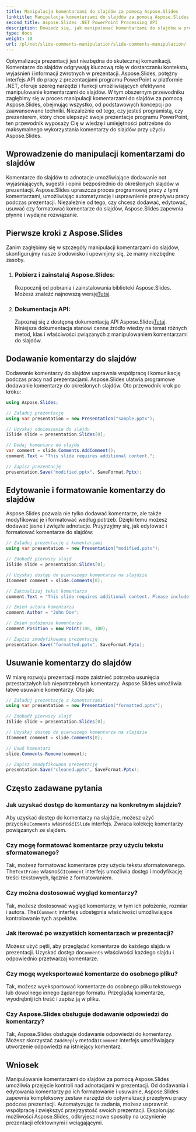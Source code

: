 ```yaml
---
title: Manipulacja komentarzami do slajdów za pomocą Aspose.Slides
linktitle: Manipulacja komentarzami do slajdów za pomocą Aspose.Slides
second_title: Aspose.Slides .NET PowerPoint Processing API
description: Dowiedz się, jak manipulować komentarzami do slajdów w prezentacjach programu PowerPoint przy użyciu interfejsu API Aspose.Slides dla platformy .NET. Zapoznaj się ze szczegółowymi przewodnikami i przykładami kodu źródłowego dotyczącymi dodawania, edytowania i formatowania komentarzy do slajdów.
type: docs
weight: 10
url: /pl/net/slide-comments-manipulation/slide-comments-manipulation/
---
```


Optymalizacja prezentacji jest niezbędna do skutecznej komunikacji. Komentarze do slajdów odgrywają kluczową rolę w dostarczaniu kontekstu, wyjaśnień i informacji zwrotnych w prezentacji. Aspose.Slides, potężny interfejs API do pracy z prezentacjami programu PowerPoint w platformie .NET, oferuje szereg narzędzi i funkcji umożliwiających efektywne manipulowanie komentarzami do slajdów. W tym obszernym przewodniku zagłębimy się w proces manipulacji komentarzami do slajdów za pomocą Aspose.Slides, obejmując wszystko, od podstawowych koncepcji po zaawansowane techniki. Niezależnie od tego, czy jesteś programistą, czy prezenterem, który chce ulepszyć swoje prezentacje programu PowerPoint, ten przewodnik wyposaży Cię w wiedzę i umiejętności potrzebne do maksymalnego wykorzystania komentarzy do slajdów przy użyciu Aspose.Slides.

## Wprowadzenie do manipulacji komentarzami do slajdów

Komentarze do slajdów to adnotacje umożliwiające dodawanie not wyjaśniających, sugestii i opinii bezpośrednio do określonych slajdów w prezentacji. Aspose.Slides upraszcza proces programowej pracy z tymi komentarzami, umożliwiając automatyzację i usprawnienie przepływu pracy podczas prezentacji. Niezależnie od tego, czy chcesz dodawać, edytować, usuwać czy formatować komentarze do slajdów, Aspose.Slides zapewnia płynne i wydajne rozwiązanie.

## Pierwsze kroki z Aspose.Slides

Zanim zagłębimy się w szczegóły manipulacji komentarzami do slajdów, skonfigurujmy nasze środowisko i upewnijmy się, że mamy niezbędne zasoby.

1. ### Pobierz i zainstaluj Aspose.Slides: 
	 Rozpocznij od pobrania i zainstalowania biblioteki Aspose.Slides. Możesz znaleźć najnowszą wersję[Tutaj](https://releases.aspose.com/slides/net/).

2. ### Dokumentacja API: 
	 Zapoznaj się z dostępną dokumentacją API Aspose.Slides[Tutaj](https://reference.aspose.com/slides/net/). Niniejsza dokumentacja stanowi cenne źródło wiedzy na temat różnych metod, klas i właściwości związanych z manipulowaniem komentarzami do slajdów.

## Dodawanie komentarzy do slajdów

Dodawanie komentarzy do slajdów usprawnia współpracę i komunikację podczas pracy nad prezentacjami. Aspose.Slides ułatwia programowe dodawanie komentarzy do określonych slajdów. Oto przewodnik krok po kroku:

```csharp
using Aspose.Slides;

// Załaduj prezentację
using var presentation = new Presentation("sample.pptx");

// Uzyskaj odniesienie do slajdu
ISlide slide = presentation.Slides[0];

// Dodaj komentarz do slajdu
var comment = slide.Comments.AddComment();
comment.Text = "This slide requires additional content.";

// Zapisz prezentację
presentation.Save("modified.pptx", SaveFormat.Pptx);
```

## Edytowanie i formatowanie komentarzy do slajdów

Aspose.Slides pozwala nie tylko dodawać komentarze, ale także modyfikować je i formatować według potrzeb. Dzięki temu możesz dodawać jasne i zwięzłe adnotacje. Przyjrzyjmy się, jak edytować i formatować komentarze do slajdów:

```csharp
// Załaduj prezentację z komentarzami
using var presentation = new Presentation("modified.pptx");

// Zdobądź pierwszy slajd
ISlide slide = presentation.Slides[0];

// Uzyskaj dostęp do pierwszego komentarza na slajdzie
IComment comment = slide.Comments[0];

// Zaktualizuj tekst komentarza
comment.Text = "This slide requires additional content. Please include relevant statistics.";

// Zmień autora komentarza
comment.Author = "John Doe";

// Zmień położenie komentarza
comment.Position = new Point(100, 100);

// Zapisz zmodyfikowaną prezentację
presentation.Save("formatted.pptx", SaveFormat.Pptx);
```

## Usuwanie komentarzy do slajdów

W miarę rozwoju prezentacji może zaistnieć potrzeba usunięcia przestarzałych lub niepotrzebnych komentarzy. Aspose.Slides umożliwia łatwe usuwanie komentarzy. Oto jak:

```csharp
// Załaduj prezentację z komentarzami
using var presentation = new Presentation("formatted.pptx");

// Zdobądź pierwszy slajd
ISlide slide = presentation.Slides[0];

// Uzyskaj dostęp do pierwszego komentarza na slajdzie
IComment comment = slide.Comments[0];

// Usuń komentarz
slide.Comments.Remove(comment);

// Zapisz zmodyfikowaną prezentację
presentation.Save("cleaned.pptx", SaveFormat.Pptx);
```

## Często zadawane pytania

### Jak uzyskać dostęp do komentarzy na konkretnym slajdzie?

Aby uzyskać dostęp do komentarzy na slajdzie, możesz użyć przycisku`Comments` własność`ISlide` interfejs. Zwraca kolekcję komentarzy powiązanych ze slajdem.

### Czy mogę formatować komentarze przy użyciu tekstu sformatowanego?

 Tak, możesz formatować komentarze przy użyciu tekstu sformatowanego. The`TextFrame` własność`IComment` interfejs umożliwia dostęp i modyfikację treści tekstowych, łącznie z formatowaniem.

### Czy można dostosować wygląd komentarzy?

 Tak, możesz dostosować wygląd komentarzy, w tym ich położenie, rozmiar i autora. The`IComment` interfejs udostępnia właściwości umożliwiające kontrolowanie tych aspektów.

### Jak iterować po wszystkich komentarzach w prezentacji?

 Możesz użyć pętli, aby przeglądać komentarze do każdego slajdu w prezentacji. Uzyskać dostęp do`Comments` właściwości każdego slajdu i odpowiednio przetwarzaj komentarze.

### Czy mogę wyeksportować komentarze do osobnego pliku?

Tak, możesz wyeksportować komentarze do osobnego pliku tekstowego lub dowolnego innego żądanego formatu. Przeglądaj komentarze, wyodrębnij ich treść i zapisz ją w pliku.

### Czy Aspose.Slides obsługuje dodawanie odpowiedzi do komentarzy?

 Tak, Aspose.Slides obsługuje dodawanie odpowiedzi do komentarzy. Możesz skorzystać z`AddReply` metoda`IComment` interfejs umożliwiający utworzenie odpowiedzi na istniejący komentarz.

## Wniosek

Manipulowanie komentarzami do slajdów za pomocą Aspose.Slides umożliwia przejęcie kontroli nad adnotacjami w prezentacji. Od dodawania i edytowania komentarzy po ich formatowanie i usuwanie, Aspose.Slides zapewnia kompleksowy zestaw narzędzi do optymalizacji przepływu pracy podczas prezentacji. Automatyzując te zadania, możesz usprawnić współpracę i zwiększyć przejrzystość swoich prezentacji. Eksplorując możliwości Aspose.Slides, odkryjesz nowe sposoby na uczynienie prezentacji efektownymi i wciągającymi.